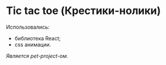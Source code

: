 # Tic tac toe (Крестики-нолики)

Использовались:
- библиотека React;
- css анимации.

*Является pet-project-ом.*
